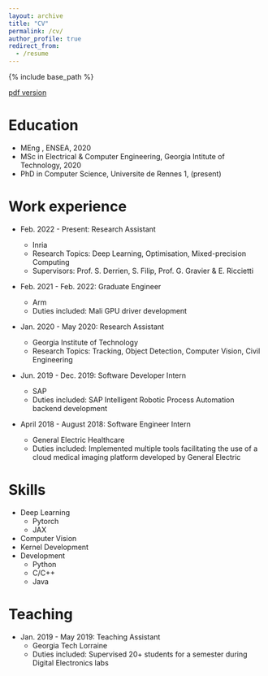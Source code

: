 ```yaml
---
layout: archive
title: "CV"
permalink: /cv/
author_profile: true
redirect_from:
  - /resume
---
```


{% include base_path %}

[pdf version](http://paulestano.github.io/files/Resume.pdf)


Education
======
* MEng , ENSEA, 2020
* MSc in Electrical & Computer Engineering, Georgia Intitute of Technology, 2020
* PhD in Computer Science, Universite de Rennes 1, (present)

Work experience
======
* Feb. 2022 - Present: Research Assistant
  * Inria
  * Research Topics: Deep Learning, Optimisation, Mixed-precision Computing
  * Supervisors: Prof. S. Derrien, S. Filip, Prof. G. Gravier & E. Riccietti

* Feb. 2021 - Feb. 2022: Graduate Engineer
  * Arm
  * Duties included: Mali GPU driver development

* Jan. 2020 - May 2020: Research Assistant
  * Georgia Institute of Technology
  * Research Topics: Tracking, Object Detection, Computer Vision, Civil Engineering

* Jun. 2019 - Dec. 2019: Software Developer Intern
  * SAP
  * Duties included: SAP Intelligent Robotic Process Automation backend development

* April 2018 - August 2018: Software Engineer Intern
  * General Electric Healthcare
  * Duties included: Implemented multiple tools facilitating the use of a cloud medical imaging platform developed by General Electric 
  
Skills
======
* Deep Learning
  * Pytorch
  * JAX 
* Computer Vision
* Kernel Development
* Development
  * Python
  * C/C++
  * Java

<!-- Publications
======
  <ul>{% for post in site.publications %}
    {% include archive-single-cv.html %}
  {% endfor %}</ul>
  
Talks
======
  <ul>{% for post in site.talks %}
    {% include archive-single-talk-cv.html %}
  {% endfor %}</ul> -->
  
Teaching
======
  
* Jan. 2019 - May 2019: Teaching Assistant
  * Georgia Tech Lorraine
  * Duties included: Supervised 20+ students for a semester during Digital Electronics labs
  
<!-- Service and leadership
======
* Currently signed in to 43 different slack teams -->
